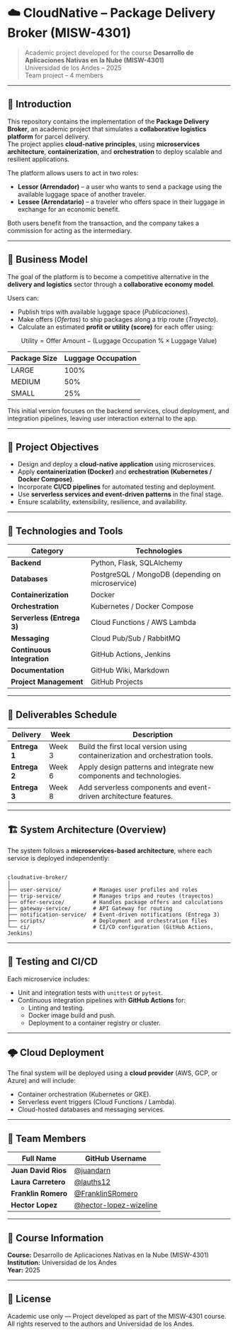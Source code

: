 # ☁️ CloudNative – Package Delivery Broker (MISW-4301)

> Academic project developed for the course **Desarrollo de Aplicaciones Nativas en la Nube (MISW-4301)**  
> Universidad de los Andes – 2025  
> Team project – 4 members

---

## 🧭 Introduction

This repository contains the implementation of the **Package Delivery Broker**, an academic project that simulates a **collaborative logistics platform** for parcel delivery.  
The project applies **cloud-native principles**, using **microservices architecture**, **containerization**, and **orchestration** to deploy scalable and resilient applications.

The platform allows users to act in two roles:

- **Lessor (Arrendador)** – a user who wants to send a package using the available luggage space of another traveler.  
- **Lessee (Arrendatario)** – a traveler who offers space in their luggage in exchange for an economic benefit.

Both users benefit from the transaction, and the company takes a commission for acting as the intermediary.

---

## 💼 Business Model

The goal of the platform is to become a competitive alternative in the **delivery and logistics** sector through a **collaborative economy model**.

Users can:
- Publish trips with available luggage space (*Publicaciones*).  
- Make offers (*Ofertas*) to ship packages along a trip route (*Trayecto*).  
- Calculate an estimated **profit or utility (score)** for each offer using:

$$
\text{Utility} = \text{Offer Amount} - \big(\text{Luggage Occupation}\ \% \times \text{Luggage Value}\big)
$$

| Package Size | Luggage Occupation |
|---------------|-------------------|
| LARGE | 100% |
| MEDIUM | 50% |
| SMALL | 25% |

This initial version focuses on the backend services, cloud deployment, and integration pipelines, leaving user interaction external to the app.

---

## 🚀 Project Objectives

- Design and deploy a **cloud-native application** using microservices.  
- Apply **containerization (Docker)** and **orchestration (Kubernetes / Docker Compose)**.  
- Incorporate **CI/CD pipelines** for automated testing and deployment.  
- Use **serverless services and event-driven patterns** in the final stage.  
- Ensure scalability, extensibility, resilience, and availability.

---

## 🧩 Technologies and Tools

| Category | Technologies |
|-----------|--------------|
| **Backend** | Python, Flask, SQLAlchemy |
| **Databases** | PostgreSQL / MongoDB (depending on microservice) |
| **Containerization** | Docker |
| **Orchestration** | Kubernetes / Docker Compose |
| **Serverless (Entrega 3)** | Cloud Functions / AWS Lambda |
| **Messaging** | Cloud Pub/Sub / RabbitMQ |
| **Continuous Integration** | GitHub Actions, Jenkins |
| **Documentation** | GitHub Wiki, Markdown |
| **Project Management** | GitHub Projects |

---

## 📅 Deliverables Schedule

| Delivery | Week | Description |
|-----------|-------|-------------|
| **Entrega 1** | Week 3 | Build the first local version using containerization and orchestration tools. |
| **Entrega 2** | Week 6 | Apply design patterns and integrate new components and technologies. |
| **Entrega 3** | Week 8 | Add serverless components and event-driven architecture features. |

---

## 🏗️ System Architecture (Overview)

The system follows a **microservices-based architecture**, where each service is deployed independently:

```

cloudnative-broker/
│
├── user-service/          # Manages user profiles and roles
├── trip-service/          # Manages trips and routes (trayectos)
├── offer-service/         # Handles package offers and calculations
├── gateway-service/       # API Gateway for routing
├── notification-service/  # Event-driven notifications (Entrega 3)
├── scripts/               # Deployment and orchestration files
└── ci/                    # CI/CD configuration (GitHub Actions, Jenkins)

```

---

## 🧪 Testing and CI/CD

Each microservice includes:
- Unit and integration tests with `unittest` or `pytest`.
- Continuous integration pipelines with **GitHub Actions** for:
  - Linting and testing.
  - Docker image build and push.
  - Deployment to a container registry or cluster.

---

## 🌩️ Cloud Deployment

The final system will be deployed using a **cloud provider** (AWS, GCP, or Azure) and will include:
- Container orchestration (Kubernetes or GKE).  
- Serverless event triggers (Cloud Functions / Lambda).  
- Cloud-hosted databases and messaging services.  

---

## 👥 Team Members

| Full Name | GitHub Username |
|------------|------------------|
| **Juan David Rios** | [@juandarn](https://github.com/juandarn) |
| **Laura Carretero** | [@lauths12](https://github.com/lauths12) |
| **Franklin Romero** | [@FranklinSRomero](https://github.com/FranklinSRomero) |
| **Hector Lopez** | [@hector-lopez-wizeline](https://github.com/hector-lopez-wizeline) |

---

## 📘 Course Information

**Course:** Desarrollo de Aplicaciones Nativas en la Nube (MISW-4301)  
**Institution:** Universidad de los Andes  
**Year:** 2025  

---

## 📄 License

Academic use only — Project developed as part of the MISW-4301 course.  
All rights reserved to the authors and Universidad de los Andes.
```
